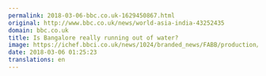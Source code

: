 ```yaml
---
permalink: 2018-03-06-bbc.co.uk-1629450867.html
original: http://www.bbc.co.uk/news/world-asia-india-43252435
domain: bbc.co.uk
title: Is Bangalore really running out of water?
image: https://ichef.bbci.co.uk/news/1024/branded_news/FABB/production/_100278146_gettyimages-467021950.jpg
date: 2018-03-06 01:25:23
translations: en
---
```


